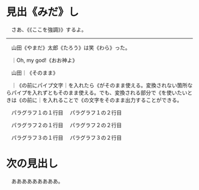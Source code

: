 # 見出《みだ》し

　さあ、《《ここを強調》》するよ。

---

　山田《やまだ》太郎《たろう》は笑《わら》った。

　｜Oh, my god!《おお神よ》

　山田｜《そのまま》

　｜《の前にパイプ文字｜を入れたら《がそのまま使える。変換されない箇所ならパイプを入れずともそのまま使える。でも、変換される部分で《を使いたいときは《の前に｜を入れることで《の文字をそのまま出力することができる。

　パラグラフ１の１行目
　パラグラフ１の２行目

　パラグラフ２の１行目
　パラグラフ２の２行目


　パラグラフ３の１行目
　パラグラフ３の２行目

# 次の見出し

　あああああああああ。

